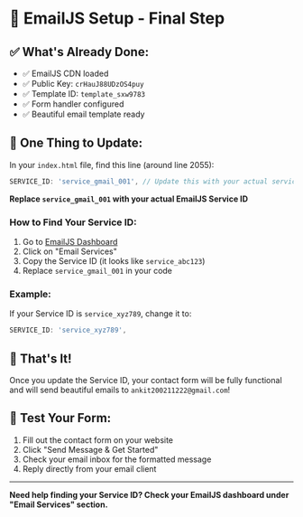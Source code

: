 # 🚀 EmailJS Setup - Final Step

## ✅ What's Already Done:
- ✅ EmailJS CDN loaded
- ✅ Public Key: `crHauJ88UDzOS4puy`
- ✅ Template ID: `template_sxw9783`
- ✅ Form handler configured
- ✅ Beautiful email template ready

## 🔧 One Thing to Update:

In your `index.html` file, find this line (around line 2055):
```javascript
SERVICE_ID: 'service_gmail_001', // Update this with your actual service ID
```

**Replace `service_gmail_001` with your actual EmailJS Service ID**

### How to Find Your Service ID:
1. Go to [EmailJS Dashboard](https://dashboard.emailjs.com/)
2. Click on "Email Services"
3. Copy the Service ID (it looks like `service_abc123`)
4. Replace `service_gmail_001` in your code

### Example:
If your Service ID is `service_xyz789`, change it to:
```javascript
SERVICE_ID: 'service_xyz789',
```

## 🎉 That's It!
Once you update the Service ID, your contact form will be fully functional and will send beautiful emails to `ankit200211222@gmail.com`!

## 🧪 Test Your Form:
1. Fill out the contact form on your website
2. Click "Send Message & Get Started"  
3. Check your email inbox for the formatted message
4. Reply directly from your email client

---
**Need help finding your Service ID? Check your EmailJS dashboard under "Email Services" section.**